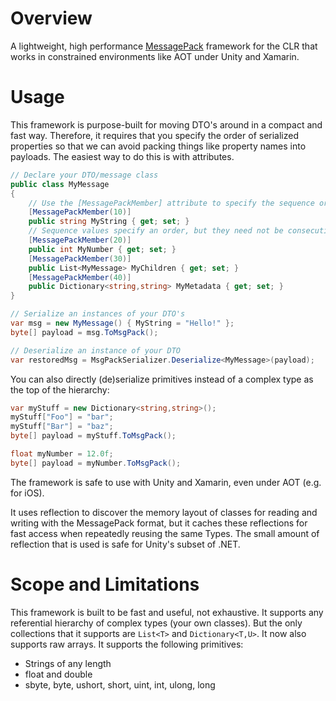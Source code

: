 Overview
=============
A lightweight, high performance [MessagePack](http://msgpack.org/) framework for the CLR that works in constrained environments like AOT under Unity and Xamarin.

Usage
=====
This framework is purpose-built for moving DTO's around in a compact and fast way. Therefore, it requires that you specify the order of serialized properties so that we can avoid packing things like property names into payloads. The easiest way to do this is with attributes.

```c#
// Declare your DTO/message class
public class MyMessage
{
    // Use the [MessagePackMember] attribute to specify the sequence order of (de)serialized properties
    [MessagePackMember(10)]
    public string MyString { get; set; }
    // Sequence values specify an order, but they need not be consecutive (here we count by 10 to make it easier to add new props later without changing the others)
    [MessagePackMember(20)]
    public int MyNumber { get; set; }
    [MessagePackMember(30)]
    public List<MyMessage> MyChildren { get; set; }
    [MessagePackMember(40)]
    public Dictionary<string,string> MyMetadata { get; set; }
}

// Serialize an instances of your DTO's
var msg = new MyMessage() { MyString = "Hello!" };
byte[] payload = msg.ToMsgPack();

// Deserialize an instance of your DTO
var restoredMsg = MsgPackSerializer.Deserialize<MyMessage>(payload);
```

You can also directly (de)serialize primitives instead of a complex type as the top of the hierarchy:

```c#
var myStuff = new Dictionary<string,string>();
myStuff["Foo"] = "bar";
myStuff["Bar"] = "baz";
byte[] payload = myStuff.ToMsgPack();

float myNumber = 12.0f;
byte[] payload = myNumber.ToMsgPack();
```

The framework is safe to use with Unity and Xamarin, even under AOT (e.g. for iOS).

It uses reflection to discover the memory layout of classes for reading and writing with the MessagePack format, but it caches these reflections for fast access when repeatedly reusing the same Types. The small amount of reflection that is used is safe for Unity's subset of .NET.

Scope and Limitations
=============
This framework is built to be fast and useful, not exhaustive. It supports any referential hierarchy of complex types (your own classes). But the only collections that it supports are `List<T>` and `Dictionary<T,U>`. It now also supports raw arrays. It supports the following primitives:
* Strings of any length
* float and double
* sbyte, byte, ushort, short, uint, int, ulong, long
